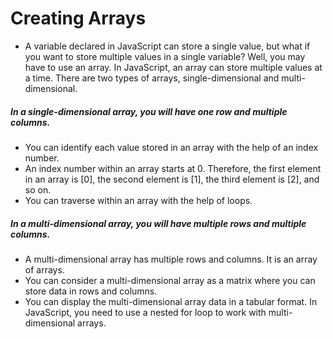 # Creating Arrays
- A variable declared in JavaScript can store a single value, but what if you want to store multiple values in a single variable? Well, you may have to use an array.
In JavaScript, an array can store multiple values at a time. There are two types of arrays, single-dimensional and multi-dimensional.
##### In a single-dimensional array, you will have one row and multiple columns.
- You can identify each value stored in an array with the help of an index number.
- An index number within an array starts at 0. Therefore, the first element in an array is [0], the second element is [1], the third element is [2], and so on.
- You can traverse within an array with the help of loops.
##### In a multi-dimensional array, you will have multiple rows and multiple columns.
- A multi-dimensional array has multiple rows and columns. It is an array of arrays.
- You can consider a multi-dimensional array as a matrix where you can store data in rows and columns.
- You can display the multi-dimensional array data in a tabular format. In JavaScript, you need to use a nested for loop to work with multi-dimensional arrays.
